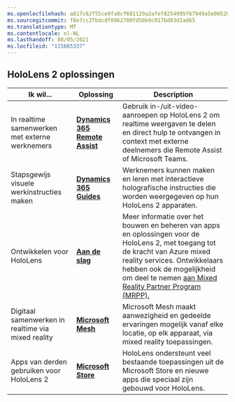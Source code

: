 ```yaml
---
ms.openlocfilehash: a817c62f55ce9fa0cf681129a2afef8254995f67949a5e065203563c4f360f85
ms.sourcegitcommit: f8e7cc2fbdcdf8962700fd50b9c017bd83d1ad65
ms.translationtype: MT
ms.contentlocale: nl-NL
ms.lasthandoff: 08/05/2021
ms.locfileid: "115665337"
---
```

## <a name="hololens-2-solutions"></a>HoloLens 2 oplossingen

| Ik wil... | Oplossing | Description |  
|---------| ------------|------------|
| In realtime samenwerken met externe werknemers | [**Dynamics 365 Remote Assist**](https://dynamics.microsoft.com/mixed-reality/remote-assist/) | Gebruik in-/uit-video-aanroepen op HoloLens 2 om realtime weergaven te delen en direct hulp te ontvangen in context met externe deelnemers die Remote Assist of Microsoft Teams. | 
| Stapsgewijs visuele werkinstructies maken | [**Dynamics 365 Guides**](https://dynamics.microsoft.com/mixed-reality/guides/capabilities/) | Werknemers kunnen maken en leren met interactieve holografische instructies die worden weergegeven op hun HoloLens 2 apparaten. |
| Ontwikkelen voor HoloLens | [**Aan de slag**](/windows/mixed-reality/develop/development?tabs=unity) | Meer informatie over het bouwen en beheren van apps en oplossingen voor de HoloLens 2, met toegang tot de kracht van Azure mixed reality services. Ontwikkelaars hebben ook de mogelijkheid om deel te nemen [aan Mixed Reality Partner Program (MRPP).](https://www.microsoft.com/hololens/mrpp) |
| Digitaal samenwerken in realtime via mixed reality | [**Microsoft Mesh**](https://www.microsoft.com/mesh) | Microsoft Mesh maakt aanwezigheid en gedeelde ervaringen mogelijk vanaf elke locatie, op elk apparaat, via mixed reality toepassingen. |
| Apps van derden gebruiken voor HoloLens 2 | [**Microsoft Store**](../holographic-store-apps.md) | HoloLens ondersteunt veel bestaande toepassingen uit de Microsoft Store en nieuwe apps die speciaal zijn gebouwd voor HoloLens.
